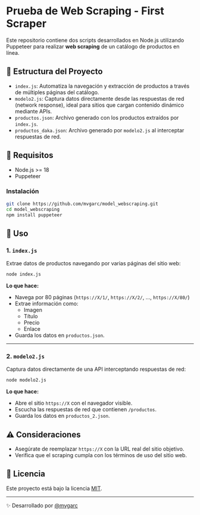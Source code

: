 # Prueba de Web Scraping - First Scraper
Este repositorio contiene dos scripts desarrollados en Node.js utilizando Puppeteer para realizar **web scraping** de un catálogo de productos en línea.

## 📁 Estructura del Proyecto

- `index.js`: Automatiza la navegación y extracción de productos a través de múltiples páginas del catálogo.
- `modelo2.js`: Captura datos directamente desde las respuestas de red (network response), ideal para sitios que cargan contenido dinámico mediante APIs.
- `productos.json`: Archivo generado con los productos extraídos por `index.js`.
- `productos_daka.json`: Archivo generado por `modelo2.js` al interceptar respuestas de red.

## 🚀 Requisitos

- Node.js >= 18
- Puppeteer

### Instalación

```bash
git clone https://github.com/mvgarc/model_webscraping.git
cd model_webscraping
npm install puppeteer
```

## 🧠 Uso

### 1. `index.js`

Extrae datos de productos navegando por varias páginas del sitio web:

```bash
node index.js
```

**Lo que hace:**

- Navega por 80 páginas (`https://X/1/`, `https://X/2/`, ..., `https://X/80/`)
- Extrae información como:
  - Imagen
  - Título
  - Precio
  - Enlace
- Guarda los datos en `productos.json`.

---

### 2. `modelo2.js`

Captura datos directamente de una API interceptando respuestas de red:

```bash
node modelo2.js
```

**Lo que hace:**

- Abre el sitio `https://X` con el navegador visible.
- Escucha las respuestas de red que contienen `/productos`.
- Guarda los datos en `productos_2.json`.

## ⚠️ Consideraciones

- Asegúrate de reemplazar `https://X` con la URL real del sitio objetivo.
- Verifica que el scraping cumpla con los términos de uso del sitio web.

## 📄 Licencia

Este proyecto está bajo la licencia [MIT](LICENSE).

---

✨ Desarrollado por [@mvgarc](https://github.com/mvgarc)
